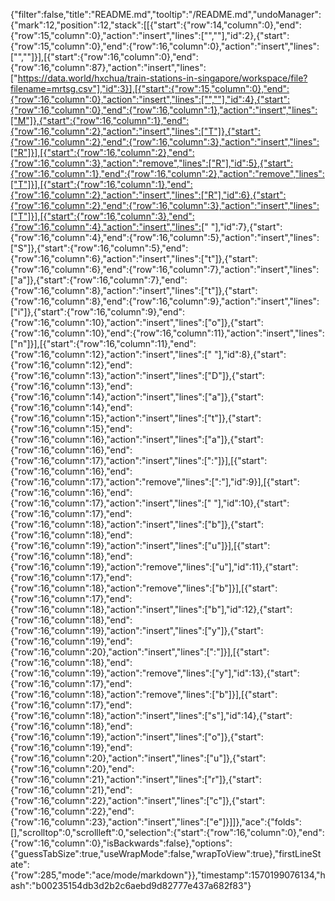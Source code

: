 {"filter":false,"title":"README.md","tooltip":"/README.md","undoManager":{"mark":12,"position":12,"stack":[[{"start":{"row":14,"column":0},"end":{"row":15,"column":0},"action":"insert","lines":["",""],"id":2},{"start":{"row":15,"column":0},"end":{"row":16,"column":0},"action":"insert","lines":["",""]}],[{"start":{"row":16,"column":0},"end":{"row":16,"column":87},"action":"insert","lines":["https://data.world/hxchua/train-stations-in-singapore/workspace/file?filename=mrtsg.csv"],"id":3}],[{"start":{"row":15,"column":0},"end":{"row":16,"column":0},"action":"insert","lines":["",""],"id":4},{"start":{"row":16,"column":0},"end":{"row":16,"column":1},"action":"insert","lines":["M"]},{"start":{"row":16,"column":1},"end":{"row":16,"column":2},"action":"insert","lines":["T"]},{"start":{"row":16,"column":2},"end":{"row":16,"column":3},"action":"insert","lines":["R"]}],[{"start":{"row":16,"column":2},"end":{"row":16,"column":3},"action":"remove","lines":["R"],"id":5},{"start":{"row":16,"column":1},"end":{"row":16,"column":2},"action":"remove","lines":["T"]}],[{"start":{"row":16,"column":1},"end":{"row":16,"column":2},"action":"insert","lines":["R"],"id":6},{"start":{"row":16,"column":2},"end":{"row":16,"column":3},"action":"insert","lines":["T"]}],[{"start":{"row":16,"column":3},"end":{"row":16,"column":4},"action":"insert","lines":[" "],"id":7},{"start":{"row":16,"column":4},"end":{"row":16,"column":5},"action":"insert","lines":["S"]},{"start":{"row":16,"column":5},"end":{"row":16,"column":6},"action":"insert","lines":["t"]},{"start":{"row":16,"column":6},"end":{"row":16,"column":7},"action":"insert","lines":["a"]},{"start":{"row":16,"column":7},"end":{"row":16,"column":8},"action":"insert","lines":["t"]},{"start":{"row":16,"column":8},"end":{"row":16,"column":9},"action":"insert","lines":["i"]},{"start":{"row":16,"column":9},"end":{"row":16,"column":10},"action":"insert","lines":["o"]},{"start":{"row":16,"column":10},"end":{"row":16,"column":11},"action":"insert","lines":["n"]}],[{"start":{"row":16,"column":11},"end":{"row":16,"column":12},"action":"insert","lines":[" "],"id":8},{"start":{"row":16,"column":12},"end":{"row":16,"column":13},"action":"insert","lines":["D"]},{"start":{"row":16,"column":13},"end":{"row":16,"column":14},"action":"insert","lines":["a"]},{"start":{"row":16,"column":14},"end":{"row":16,"column":15},"action":"insert","lines":["t"]},{"start":{"row":16,"column":15},"end":{"row":16,"column":16},"action":"insert","lines":["a"]},{"start":{"row":16,"column":16},"end":{"row":16,"column":17},"action":"insert","lines":[":"]}],[{"start":{"row":16,"column":16},"end":{"row":16,"column":17},"action":"remove","lines":[":"],"id":9}],[{"start":{"row":16,"column":16},"end":{"row":16,"column":17},"action":"insert","lines":[" "],"id":10},{"start":{"row":16,"column":17},"end":{"row":16,"column":18},"action":"insert","lines":["b"]},{"start":{"row":16,"column":18},"end":{"row":16,"column":19},"action":"insert","lines":["u"]}],[{"start":{"row":16,"column":18},"end":{"row":16,"column":19},"action":"remove","lines":["u"],"id":11},{"start":{"row":16,"column":17},"end":{"row":16,"column":18},"action":"remove","lines":["b"]}],[{"start":{"row":16,"column":17},"end":{"row":16,"column":18},"action":"insert","lines":["b"],"id":12},{"start":{"row":16,"column":18},"end":{"row":16,"column":19},"action":"insert","lines":["y"]},{"start":{"row":16,"column":19},"end":{"row":16,"column":20},"action":"insert","lines":[":"]}],[{"start":{"row":16,"column":18},"end":{"row":16,"column":19},"action":"remove","lines":["y"],"id":13},{"start":{"row":16,"column":17},"end":{"row":16,"column":18},"action":"remove","lines":["b"]}],[{"start":{"row":16,"column":17},"end":{"row":16,"column":18},"action":"insert","lines":["s"],"id":14},{"start":{"row":16,"column":18},"end":{"row":16,"column":19},"action":"insert","lines":["o"]},{"start":{"row":16,"column":19},"end":{"row":16,"column":20},"action":"insert","lines":["u"]},{"start":{"row":16,"column":20},"end":{"row":16,"column":21},"action":"insert","lines":["r"]},{"start":{"row":16,"column":21},"end":{"row":16,"column":22},"action":"insert","lines":["c"]},{"start":{"row":16,"column":22},"end":{"row":16,"column":23},"action":"insert","lines":["e"]}]]},"ace":{"folds":[],"scrolltop":0,"scrollleft":0,"selection":{"start":{"row":16,"column":0},"end":{"row":16,"column":0},"isBackwards":false},"options":{"guessTabSize":true,"useWrapMode":false,"wrapToView":true},"firstLineState":{"row":285,"mode":"ace/mode/markdown"}},"timestamp":1570199076134,"hash":"b00235154db3d2b2c6aebd9d82777e437a682f83"}